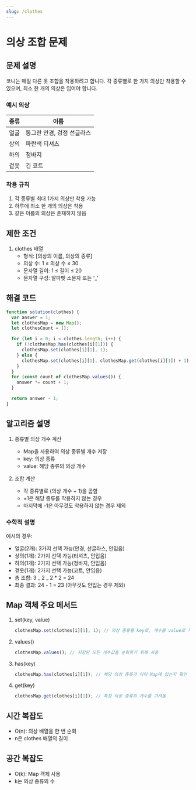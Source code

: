 ```yaml
---
slug: /clothes
---
```


# 의상 조합 문제

## 문제 설명

코니는 매일 다른 옷 조합을 착용하려고 합니다. 각 종류별로 한 가지 의상만 착용할 수 있으며, 최소 한 개의 의상은 입어야 합니다.

### 예시 의상

| 종류 | 이름                       |
| ---- | -------------------------- |
| 얼굴 | 동그란 안경, 검정 선글라스 |
| 상의 | 파란색 티셔츠              |
| 하의 | 청바지                     |
| 겉옷 | 긴 코트                    |

### 착용 규칙

1. 각 종류별 최대 1가지 의상만 착용 가능
2. 하루에 최소 한 개의 의상은 착용
3. 같은 이름의 의상은 존재하지 않음

## 제한 조건

1. clothes 배열
   - 형식: [의상의 이름, 의상의 종류]
   - 의상 수: 1 ≤ 의상 수 ≤ 30
   - 문자열 길이: 1 ≤ 길이 ≤ 20
   - 문자열 구성: 알파벳 소문자 또는 '\_'

## 해결 코드

```javascript
function solution(clothes) {
  var answer = 1;
  let clothesMap = new Map();
  let clothesCount = [];

  for (let i = 0; i < clothes.length; i++) {
    if (!clothesMap.has(clothes[i][1])) {
      clothesMap.set(clothes[i][1], 1);
    } else {
      clothesMap.set(clothes[i][1], clothesMap.get(clothes[i][1]) + 1);
    }
  }
  for (const count of clothesMap.values()) {
    answer *= count + 1;
  }

  return answer - 1;
}
```

## 알고리즘 설명

1. 종류별 의상 개수 계산

   - Map을 사용하여 의상 종류별 개수 저장
   - key: 의상 종류
   - value: 해당 종류의 의상 개수

2. 조합 계산
   - 각 종류별로 (의상 개수 + 1)을 곱함
   - +1은 해당 종류를 착용하지 않는 경우
   - 마지막에 -1은 아무것도 착용하지 않는 경우 제외

### 수학적 설명

예시의 경우:

- 얼굴(2개): 3가지 선택 가능(안경, 선글라스, 안입음)
- 상의(1개): 2가지 선택 가능(티셔츠, 안입음)
- 하의(1개): 2가지 선택 가능(청바지, 안입음)
- 겉옷(1개): 2가지 선택 가능(코트, 안입음)
- 총 조합: 3 _ 2 _ 2 \* 2 = 24
- 최종 결과: 24 - 1 = 23 (아무것도 안입는 경우 제외)

## Map 객체 주요 메서드

1. set(key, value)

   ```javascript
   clothesMap.set(clothes[i][1], 1); // 의상 종류를 key로, 개수를 value로 저장
   ```

2. values()

   ```javascript
   clothesMap.values(); // 저장된 모든 개수값을 순회하기 위해 사용
   ```

3. has(key)

   ```javascript
   clothesMap.has(clothes[i][1]); // 해당 의상 종류가 이미 Map에 있는지 확인
   ```

4. get(key)
   ```javascript
   clothesMap.get(clothes[i][1]); // 특정 의상 종류의 개수를 가져옴
   ```

## 시간 복잡도

- O(n): 의상 배열을 한 번 순회
- n은 clothes 배열의 길이

## 공간 복잡도

- O(k): Map 객체 사용
- k는 의상 종류의 수
